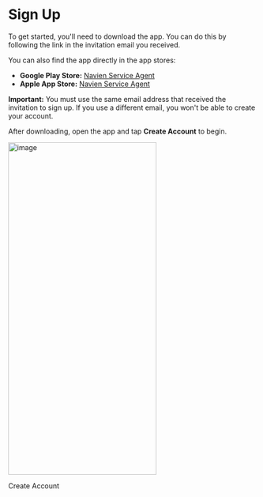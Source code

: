 # Sign Up

To get started, you'll need to download the app. You can do this by following the link in the invitation email you received.

You can also find the app directly in the app stores:

  * **Google Play Store:** [Navien Service Agent](https://play.google.com/store/apps/details?id=com.navien.serviceagent)
  * **Apple App Store:** [Navien Service Agent](https://apps.apple.com/gb/app/navien-service-agent/id6443465986)

**Important:** You must use the same email address that received the invitation to sign up. If you use a different email, you won't be able to create your account.

After downloading, open the app and tap **Create Account** to begin.

<img width="300" height="673" alt="image" src="https://github.com/user-attachments/assets/e98da731-beaf-491b-9037-16f5de911526" />

Create Account
